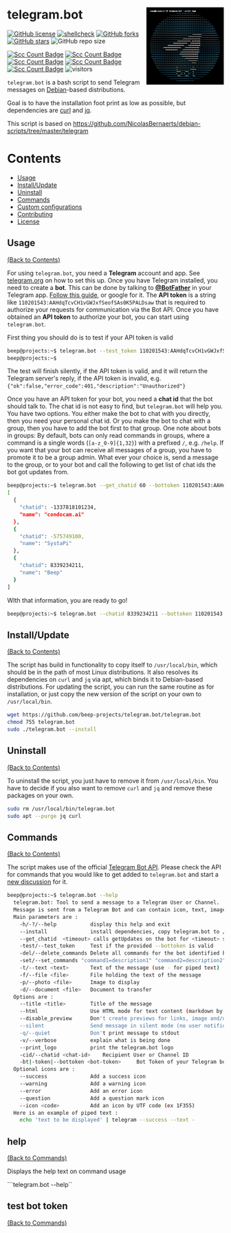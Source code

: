 # telegram.bot   <img src="resources/telegram.bot.logo.png" alt="telegram.bot" title="telegram.bot" align="right" style="filter: brightness(var(--value, 200%)" data-type="%" height="180"/>
[![GitHub license](https://img.shields.io/github/license/beep-projects/telegram.bot)](https://github.com/beep-projects/telegram.bot/blob/main/LICENSE) [![shellcheck](https://github.com/beep-projects/telegram.bot/actions/workflows/shellcheck.yml/badge.svg)](https://github.com/beep-projects/telegram.bot/actions/workflows/shellcheck.yml) [![GitHub forks](https://img.shields.io/github/forks/beep-projects/telegram.bot)](https://github.com/beep-projects/telegram.bot/network) [![GitHub stars](https://img.shields.io/github/stars/beep-projects/telegram.bot)](https://github.com/beep-projects/telegram.bot/stargazers) ![GitHub repo size](https://img.shields.io/github/repo-size/beep-projects/telegram.bot)  

[![Scc Count Badge](https://sloc.xyz/github/beep-projects/telegram.bot/?category=code)](https://github.com/beep-projects/telegram.bot/) [![Scc Count Badge](https://sloc.xyz/github/beep-projects/telegram.bot/?category=blanks)](https://github.com/beep-projects/telegram.bot/) [![Scc Count Badge](https://sloc.xyz/github/beep-projects/telegram.bot/?category=lines)](https://github.com/beep-projects/telegram.bot/) [![Scc Count Badge](https://sloc.xyz/github/beep-projects/telegram.bot/?category=comments)](https://github.com/beep-projects/telegram.bot/) [![Scc Count Badge](https://sloc.xyz/github/beep-projects/telegram.bot/?category=cocomo)](https://github.com/beep-projects/telegram.bot/) ![visitors](https://visitor-badge.glitch.me/badge?page_id=beep-projects.telegram.bot)



`telegram.bot` is a bash script to send Telegram messages on [Debian](https://www.debian.org/)-based distributions.

Goal is to have the installation foot print as low as possible, but dependencies are [curl](https://curl.se/) and [jq](https://stedolan.github.io/jq/).

This script is based on https://github.com/NicolasBernaerts/debian-scripts/tree/master/telegram 



# Contents

- [Usage](#usage)
- [Install/Update](#install-update)
- [Uninstall](#uninstall)
- [Commands](#commands)
- [Custom configurations](#custom-configurations)
- [Contributing](#contributing)
- [License](#license)



## Usage

[(Back to Contents)](#contents)

For using `telegram.bot`, you need a **Telegram** account and app. See [telegram.org](https://telegram.org/) on how to set this up.  Once you have Telegram installed, you need to create a **bot**. This can be done by talking to **[@BotFather](https://core.telegram.org/bots#6-botfather)** in your Telegram app. [Follow this guide](https://core.telegram.org/bots#6-botfather), or google for it. The **API token** is a string like `110201543:AAHdqTcvCH1vGWJxfSeofSAs0K5PALDsaw` that is required to authorize your requests for communication via the Bot API.  Once you have obtained an **API token** to authorize your bot, you can start using `telegram.bot`.

First thing you should do is to test if your API token is valid

```bash
beep@projects:~$ telegram.bot --test_token 110201543:AAHdqTcvCH1vGWJxfSeofSAs0K5PALDsaw
beep@projects:~$ 
```

The test will finish silently, if the API token is valid, and it will return the Telegram server's reply, if the API token is invalid, e.g. `{"ok":false,"error_code":401,"description":"Unauthorized"}`

Once you have an API token for your bot, you need a **chat id** that the bot should talk to. The chat id is not easy to find, but `telegram.bot` will help you. You have two options. You either make the bot to chat with you directly, then you need your personal chat id. Or you make the bot to chat with a group, then you have to add the bot first to that group. One note about bots in groups: By default, bots can only read commands in groups, where a command is a single words (`[a-z_0-9]{1,32}`) with a prefixed `/`, e.g. `/help`. If you want that your bot can receive all messages of a group, you have to promote it to be a group admin. What ever your choice is, send a message to the group, or to your bot and call the following to get list of chat ids the bot got updates from.

```bash
beep@projects:~$ telegram.bot --get_chatid 60 --bottoken 110201543:AAHdqTcvCH1vGWJxfSeofSAs0K5PALDsaw
[
  {
    "chatid": -1337818101234,
    "name": "condocam.ai"
  },
  {
    "chatid": -575749100,
    "name": "SystaPi"
  },
  {
    "chatid": 8339234211,
    "name": "Beep"
  }
]
```

WIth that information, you are ready to go!

```bash
beep@projects:~$ telegram.bot --chatid 8339234211 --bottoken 110201543:AAHdqTcvCH1vGWJxfSeofSAs0K5PALDsaw --text "Hello World"
```



## Install/Update

[(Back to Contents)](#contents)

The script has build in functionality to copy itself to `/usr/local/bin`, which should be in the path of most Linux distributions. It also resolves its dependencies on `curl` and `jq` via apt, which binds it to Debian-based distributions. For updating the script, you can run the same routine as for installation, or just copy the new version of the script on your own to `/usr/local/bin`.

```bash
wget https://github.com/beep-projects/telegram.bot/telegram.bot
chmod 755 telegram.bot
sudo ./telegram.bot --install
```



## Uninstall

[(Back to Contents)](#contents)

To uninstall the script, you just have to remove it from `/usr/local/bin`. 
You have to decide if you also want to remove `curl` and `jq` and remove these packages on your own.

```bash
sudo rm /usr/local/bin/telegram.bot
sudo apt --purge jq curl
```



## Commands

[(Back to Contents)](#contents)

The script makes use of the official [Telegram Bot API](https://core.telegram.org/bots/api). Please check the API for commands that you would like to get added to `telegram.bot` and start a [new discussion](https://github.com/beep-projects/telegram.bot/discussions/new) for it.

```bash
beep@projects:~$ telegram.bot --help
  telegram.bot: Tool to send a message to a Telegram User or Channel.
  Message is sent from a Telegram Bot and can contain icon, text, image and/or document.
  Main parameters are :
    -h/-?/--help           display this help and exit
    --install              install dependencies, copy telegram.bot to /usr/local/bin and exit (run as root)
    --get_chatid  <timeout> calls getUpdates on the bot for <timeout> seconds and returns the chart id for the first found message
    -test/--test_token     Test if the provided --bottoken is valid
    -del/--delete_commands Delete all commands for the bot identified by --bottoken
    -set/--set_commands "command1=description1" "command2=description2" ... Set the commands for this bot
    -t/--text <text>       Text of the message (use - for piped text)
    -f/--file <file>       File holding the text of the message
    -p/--photo <file>      Image to display
    -d/--document <file>   Document to transfer
  Options are :
    --title <title>        Title of the message
    --html                 Use HTML mode for text content (markdown by default)
    --disable_preview      Don't create previews for links, image and/or document
    --silent               Send message in silent mode (no user notification on the client)
    -q/--quiet             Don't print message to stdout
    -v/--verbose           explain what is being done
    --print_logo           print the telegram.bot logo
    -cid/--chatid <chat-id>    Recipient User or Channel ID
    -bt|-token|--bottoken <bot-token>     Bot Token of your Telegram bot
  Optional icons are :
    --success              Add a success icon
    --warning              Add a warning icon
    --error                Add an error icon
    --question             Add a question mark icon
    --icon <code>          Add an icon by UTF code (ex 1F355)
  Here is an example of piped text :
    echo 'text to be displayed' | telegram --success --text -

```



## help

[(Back to Commands)](#commands)

Displays the help text on command usage

```telegram.bot --help``

## test bot token

[(Back to Commands)](#commands)

